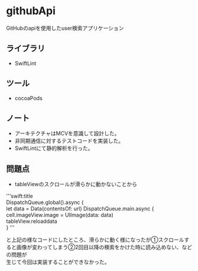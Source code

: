 # githubApi
GitHubのapiを使用したuser検索アプリケーション

## ライブラリ
* SwiftLint

## ツール
* cocoaPods

## ノート
* アーキテクチャはMCVを意識して設計した。
* 非同期通信に対するテストコードを実装した。
* SwiftLintにて静的解析を行った。

## 問題点
* tableViewのスクロールが滑らかに動かないことから

'''swift:title  
DispatchQueue.global().async {  
let data = Data(contentsOf: url)
DispatchQueue.main.async {  
cell.imageView.image = UIImage(data: data)  
tableView.reloaddata  
}
'''

と上記の様なコードにしたところ、滑らかに動く様になったが①スクロールすると画像が変わってしまう②2回目以降の検索をかけた時に読み込めない、などの問題が  
生じて今回は実装することができなかった。


